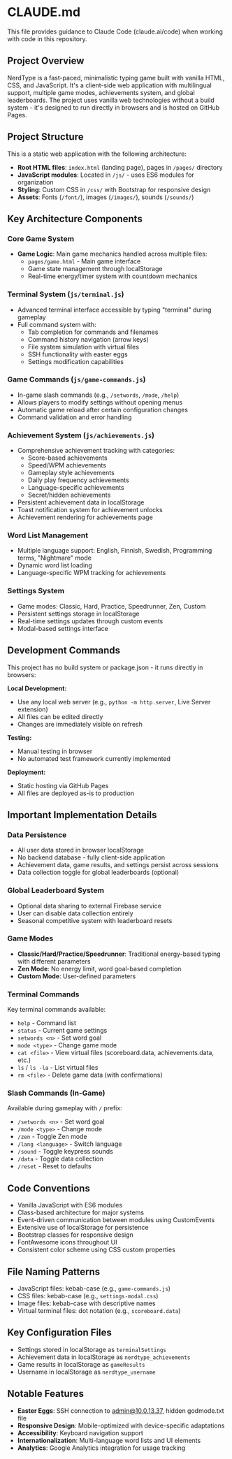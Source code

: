 # CLAUDE.md

This file provides guidance to Claude Code (claude.ai/code) when working with code in this repository.

## Project Overview

NerdType is a fast-paced, minimalistic typing game built with vanilla HTML, CSS, and JavaScript. It's a client-side web application with multilingual support, multiple game modes, achievements system, and global leaderboards. The project uses vanilla web technologies without a build system - it's designed to run directly in browsers and is hosted on GitHub Pages.

## Project Structure

This is a static web application with the following architecture:

- **Root HTML files**: `index.html` (landing page), pages in `/pages/` directory
- **JavaScript modules**: Located in `/js/` - uses ES6 modules for organization
- **Styling**: Custom CSS in `/css/` with Bootstrap for responsive design
- **Assets**: Fonts (`/font/`), images (`/images/`), sounds (`/sounds/`)

## Key Architecture Components

### Core Game System
- **Game Logic**: Main game mechanics handled across multiple files:
  - `pages/game.html` - Main game interface
  - Game state management through localStorage
  - Real-time energy/timer system with countdown mechanics

### Terminal System (`js/terminal.js`)
- Advanced terminal interface accessible by typing "terminal" during gameplay
- Full command system with:
  - Tab completion for commands and filenames
  - Command history navigation (arrow keys)
  - File system simulation with virtual files
  - SSH functionality with easter eggs
  - Settings modification capabilities

### Game Commands (`js/game-commands.js`)  
- In-game slash commands (e.g., `/setwords`, `/mode`, `/help`)
- Allows players to modify settings without opening menus
- Automatic game reload after certain configuration changes
- Command validation and error handling

### Achievement System (`js/achievements.js`)
- Comprehensive achievement tracking with categories:
  - Score-based achievements
  - Speed/WPM achievements  
  - Gameplay style achievements
  - Daily play frequency achievements
  - Language-specific achievements
  - Secret/hidden achievements
- Persistent achievement data in localStorage
- Toast notification system for achievement unlocks
- Achievement rendering for achievements page

### Word List Management
- Multiple language support: English, Finnish, Swedish, Programming terms, "Nightmare" mode
- Dynamic word list loading
- Language-specific WPM tracking for achievements

### Settings System
- Game modes: Classic, Hard, Practice, Speedrunner, Zen, Custom
- Persistent settings storage in localStorage
- Real-time settings updates through custom events
- Modal-based settings interface

## Development Commands

This project has no build system or package.json - it runs directly in browsers:

**Local Development:**
- Use any local web server (e.g., `python -m http.server`, Live Server extension)
- All files can be edited directly
- Changes are immediately visible on refresh

**Testing:**
- Manual testing in browser
- No automated test framework currently implemented

**Deployment:**
- Static hosting via GitHub Pages
- All files are deployed as-is to production

## Important Implementation Details

### Data Persistence
- All user data stored in browser localStorage
- No backend database - fully client-side application
- Achievement data, game results, and settings persist across sessions
- Data collection toggle for global leaderboards (optional)

### Global Leaderboard System
- Optional data sharing to external Firebase service
- User can disable data collection entirely
- Seasonal competitive system with leaderboard resets

### Game Modes
- **Classic/Hard/Practice/Speedrunner**: Traditional energy-based typing with different parameters
- **Zen Mode**: No energy limit, word goal-based completion
- **Custom Mode**: User-defined parameters

### Terminal Commands
Key terminal commands available:
- `help` - Command list
- `status` - Current game settings  
- `setwords <n>` - Set word goal
- `mode <type>` - Change game mode
- `cat <file>` - View virtual files (scoreboard.data, achievements.data, etc.)
- `ls` / `ls -la` - List virtual files
- `rm <file>` - Delete game data (with confirmations)

### Slash Commands (In-Game)
Available during gameplay with `/` prefix:
- `/setwords <n>` - Set word goal
- `/mode <type>` - Change mode
- `/zen` - Toggle Zen mode
- `/lang <language>` - Switch language
- `/sound` - Toggle keypress sounds
- `/data` - Toggle data collection
- `/reset` - Reset to defaults

## Code Conventions

- Vanilla JavaScript with ES6 modules
- Class-based architecture for major systems
- Event-driven communication between modules using CustomEvents
- Extensive use of localStorage for persistence
- Bootstrap classes for responsive design
- FontAwesome icons throughout UI
- Consistent color scheme using CSS custom properties

## File Naming Patterns

- JavaScript files: kebab-case (e.g., `game-commands.js`)
- CSS files: kebab-case (e.g., `settings-modal.css`)
- Image files: kebab-case with descriptive names
- Virtual terminal files: dot notation (e.g., `scoreboard.data`)

## Key Configuration Files

- Settings stored in localStorage as `terminalSettings`
- Achievement data in localStorage as `nerdtype_achievements`
- Game results in localStorage as `gameResults`
- Username in localStorage as `nerdtype_username`

## Notable Features

- **Easter Eggs**: SSH connection to admin@10.0.13.37, hidden godmode.txt file
- **Responsive Design**: Mobile-optimized with device-specific adaptations
- **Accessibility**: Keyboard navigation support
- **Internationalization**: Multi-language word lists and UI elements
- **Analytics**: Google Analytics integration for usage tracking